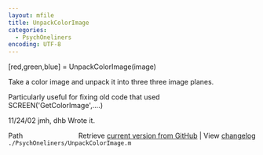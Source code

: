 ```yaml
---
layout: mfile
title: UnpackColorImage
categories:
  - PsychOneliners
encoding: UTF-8
---
```


\[red,green,blue\] = UnpackColorImage\(image\)

Take a color image and unpack it into three
three image planes.

Particularly useful for fixing old code
that used SCREEN\('GetColorImage',....\)

11/24/02  jmh, dhb  Wrote it.


<div class="code_header" style="text-align:right;">
  <span style="float:left;">Path&nbsp;&nbsp;</span> <span class="counter">Retrieve <a href=
  "https://raw.github.com/Psychtoolbox-3/Psychtoolbox-3/beta/./PsychOneliners/UnpackColorImage.m">current version from GitHub</a> | View <a href=
  "https://github.com/Psychtoolbox-3/Psychtoolbox-3/commits/beta/./PsychOneliners/UnpackColorImage.m">changelog</a></span>
</div>
<div class="code">
  <code>./PsychOneliners/UnpackColorImage.m</code>
</div>
